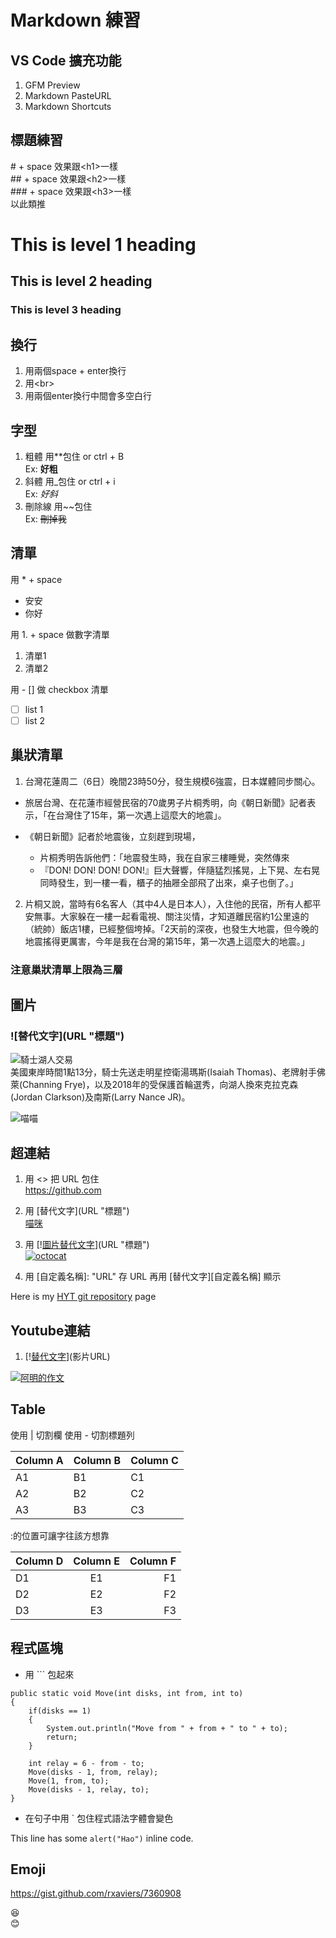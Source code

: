 # Markdown 練習

## VS Code 擴充功能
1. GFM Preview
1. Markdown PasteURL
1. Markdown Shortcuts

## 標題練習  
\# + space 效果跟\<h1>一樣  
\## + space 效果跟\<h2>一樣  
\### + space 效果跟\<h3>一樣    
以此類推  

# This is level 1 heading
## This is level 2 heading
### This is level 3 heading

## 換行  
1. 用兩個space + enter換行
1. 用\<br>
1. 用兩個enter換行中間會多空白行

## 字型
1. 粗體 用**包住 or ctrl + B  
Ex: **好粗** 
1. 斜體 用_包住 or ctrl + i  
Ex: _好斜_
1. 刪除線 用~~包住  
Ex: ~~刪掉我~~

## 清單
用 \* + space  
* 安安
* 你好

用 1. + space 做數字清單
1. 清單1  
1. 清單2

用 - [] 做 checkbox 清單
- [ ] list 1  
- [ ] list 2

## 巢狀清單

1. 台灣花蓮周二（6日）晚間23時50分，發生規模6強震，日本媒體同步關心。  
  * 旅居台灣、在花蓮市經營民宿的70歲男子片桐秀明，向《朝日新聞》記者表示，「在台灣住了15年，第一次遇上這麼大的地震」。
 
  * 《朝日新聞》記者於地震後，立刻趕到現場，  
    * 片桐秀明告訴他們：「地震發生時，我在自家三樓睡覺，突然傳來  
    * 『DON! DON! DON! DON!』巨大聲響，伴隨猛烈搖晃，上下晃、左右晃同時發生，到一樓一看，櫃子的抽屜全部飛了出來，桌子也倒了。」
 
2. 片桐又說，當時有6名客人（其中4人是日本人），入住他的民宿，所有人都平安無事。大家躲在一樓一起看電視、關注災情，才知道離民宿約1公里遠的（統帥）飯店1樓，已經整個垮掉。「2天前的深夜，也發生大地震，但今晚的地震搖得更厲害，今年是我在台灣的第15年，第一次遇上這麼大的地震。」

### **注意巢狀清單上限為三層**

## 圖片

### \!\[替代文字](URL "標題")

![騎士湖人交易](https://img.appledaily.com.tw/images/ReNews/20180209/640_336ae59d933d2caf32c14660c70ffb23.jpg "克拉嬸")  
美國東岸時間1點13分，騎士先送走明星控衛湯瑪斯(Isaiah Thomas)、老牌射手佛萊(Channing Frye)，以及2018年的受保護首輪選秀，向湖人換來克拉克森(Jordan Clarkson)及南斯(Larry Nance JR)。


![喵喵](https://assets-cdn.github.com/images/modules/open_graph/github-octocat.png)

## 超連結

1. 用 \<> 把 URL 包住  
<https://github.com>

2. 用  \[替代文字](URL "標題")  
[喵咪](https://assets-cdn.github.com/images/modules/open_graph/github-octocat.png "octocat")

1. 用 \[\![圖片替代文字](圖片URL "標題")](URL "標題")  
[![octocat](https://assets-cdn.github.com/images/modules/open_graph/github-octocat.png)](https://github.com/EEITTeam03?tab=repositories)

1. 用 \[自定義名稱]: "URL" 存 URL 再用 \[替代文字][自定義名稱] 顯示

Here is my [HYT git repository][linked]  page

[linked]: https://github.com/EEITTeam03/HY-Tech

## Youtube連結
1. \[\![替代文字](圖片URL)](影片URL)

[![阿明的作文](http://img.youtube.com/vi/bt6b7-ZteJY/0.jpg)](https://youtu.be/bt6b7-ZteJY "Watch video")

## Table

使用 | 切割欄
使用 - 切割標題列

Column A | Column B | Column C
---------|----------|---------
 A1 | B1 | C1
 A2 | B2 | C2
 A3 | B3 | C3

:的位置可讓字往該方想靠

Column D | Column E | Column F
:---------|:----------:|---------:
 D1 | E1 | F1
 D2 | E2 | F2
 D3 | E3 | F3

## 程式區塊

* 用 ``` 包起來

```
public static void Move(int disks, int from, int to)
{
    if(disks == 1)
    {
        System.out.println("Move from " + from + " to " + to);
        return;
    }
     
    int relay = 6 - from - to;
    Move(disks - 1, from, relay);
    Move(1, from, to);
    Move(disks - 1, relay, to);  
} 
```

* 在句子中用 ` 包住程式語法字體會變色

This line has some `alert("Hao")` inline code.

## Emoji

<https://gist.github.com/rxaviers/7360908>

:laughing:  
:blush:
